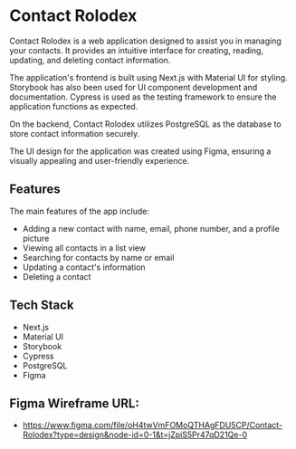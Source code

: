 # Contact Rolodex

Contact Rolodex is a web application designed to assist you in managing your contacts. It provides an intuitive interface for creating, reading, updating, and deleting contact information.

The application's frontend is built using Next.js with Material UI for styling. Storybook has also been used for UI component development and documentation. Cypress is used as the testing framework to ensure the application functions as expected.

On the backend, Contact Rolodex utilizes PostgreSQL as the database to store contact information securely.

The UI design for the application was created using Figma, ensuring a visually appealing and user-friendly experience.

## Features

The main features of the app include:

- Adding a new contact with name, email, phone number, and a profile picture
- Viewing all contacts in a list view
- Searching for contacts by name or email
- Updating a contact's information
- Deleting a contact

## Tech Stack

- Next.js
- Material UI
- Storybook
- Cypress
- PostgreSQL
- Figma

## Figma Wireframe URL:

- https://www.figma.com/file/oH4twVmFOMoQTHAgFDU5CP/Contact-Rolodex?type=design&node-id=0-1&t=jZpiS5Pr47qD21Qe-0
